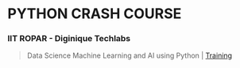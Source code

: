 # PYTHON CRASH COURSE
 
### IIT ROPAR - Diginique Techlabs

  >Data Science Machine Learning and AI using Python | [Training](https://diginique.com/DT21070034)
